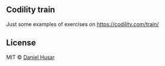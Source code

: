 ## Codility train

Just some examples of exercises on https://codility.com/train/

## License

MIT © [Daniel Husar](https://github.com/danielhusar)
